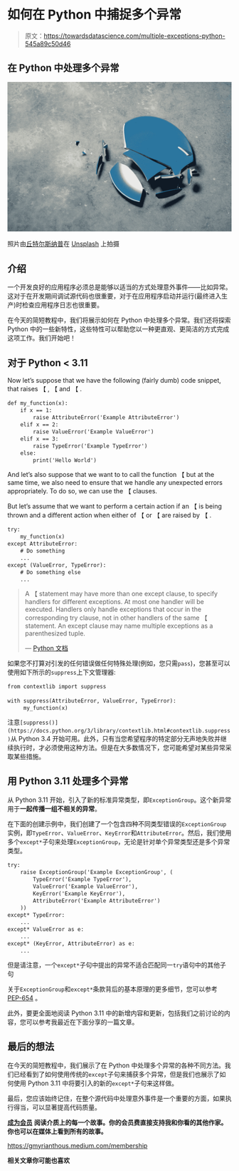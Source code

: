 # 如何在 Python 中捕捉多个异常

> 原文：<https://towardsdatascience.com/multiple-exceptions-python-545a89c50d46>

## 在 Python 中处理多个异常

![](img/5f57a2bd82648d6c278bc427bde45d44.png)

照片由[丘特尔斯纳普](https://unsplash.com/@chuttersnap?utm_source=unsplash&utm_medium=referral&utm_content=creditCopyText)在 [Unsplash](https://unsplash.com/s/photos/error?utm_source=unsplash&utm_medium=referral&utm_content=creditCopyText) 上拍摄

## 介绍

一个开发良好的应用程序必须总是能够以适当的方式处理意外事件——比如异常。这对于在开发期间调试源代码也很重要，对于在应用程序启动并运行(最终进入生产)时检查应用程序日志也很重要。

在今天的简短教程中，我们将展示如何在 Python 中处理多个异常。我们还将探索 Python 中的一些新特性，这些特性可以帮助您以一种更直观、更简洁的方式完成这项工作。我们开始吧！

## 对于 Python < 3.11

Now let’s suppose that we have the following (fairly dumb) code snippet, that raises 【 , 【 and 【 .

```
def my_function(x):
    if x == 1:
        raise AttributeError('Example AttributeError')
    elif x == 2:
        raise ValueError('Example ValueError')
    elif x == 3:
        raise TypeError('Example TypeError')
    else:
        print('Hello World')
```

And let’s also suppose that we want to to call the function 【 but at the same time, we also need to ensure that we handle any unexpected errors appropriately. To do so, we can use the 【 clauses.

But let’s assume that we want to perform a certain action if an 【 is being thrown and a different action when either of 【 or 【 are raised by 【 .

```
try:
    my_function(x)
except AttributeError:
    # Do something
    ...
except (ValueError, TypeError):
    # Do something else
    ...
```

> A 【 statement may have more than one except clause, to specify handlers for different exceptions. At most one handler will be executed. Handlers only handle exceptions that occur in the corresponding try clause, not in other handlers of the same 【 statement. An except clause may name multiple exceptions as a parenthesized tuple.
> 
> — [Python 文档](https://docs.python.org/2/tutorial/errors.html#handling-exceptions)

如果您不打算对引发的任何错误做任何特殊处理(例如，您只需`pass`)，您甚至可以使用如下所示的`suppress`上下文管理器:

```
from contextlib import suppress

with suppress(AttributeError, ValueError, TypeError):
     my_function(x)
```

注意`[suppress()](https://docs.python.org/3/library/contextlib.html#contextlib.suppress)`从 Python 3.4 开始可用。此外，只有当您希望程序的特定部分无声地失败并继续执行时，才必须使用这种方法。但是在大多数情况下，您可能希望对某些异常采取某些措施。

## 用 Python 3.11 处理多个异常

从 Python 3.11 开始，引入了新的标准异常类型，即`ExceptionGroup`。这个新异常用于**一起传播一组不相关的异常**。

在下面的创建示例中，我们创建了一个包含四种不同类型错误的`ExceptionGroup`实例，即`TypeError`、`ValueError`、`KeyError`和`AttributeError`。然后，我们使用多个`except*`子句来处理`ExceptionGroup`，无论是针对单个异常类型还是多个异常类型。

```
try:
    raise ExceptionGroup('Example ExceptionGroup', (
        TypeError('Example TypeError'),
        ValueError('Example ValueError'),
        KeyError('Example KeyError'),
        AttributeError('Example AttributeError')
    ))
except* TypeError:
    ...
except* ValueError as e:
    ...
except* (KeyError, AttributeError) as e:
    ...
```

但是请注意，一个`except*`子句中提出的异常不适合匹配同一`try`语句中的其他子句

关于`ExceptionGroup`和`except*`条款背后的基本原理的更多细节，您可以参考 [PEP-654](https://peps.python.org/pep-0654/) 。

此外，要更全面地阅读 Python 3.11 中的新增内容和更新，包括我们之前讨论的内容，您可以参考我最近在下面分享的一篇文章。

</python-3-11-f62708eed569>  

## 最后的想法

在今天的简短教程中，我们展示了在 Python 中处理多个异常的各种不同方法。我们已经看到了如何使用传统的`except`子句来捕获多个异常，但是我们也展示了如何使用 Python 3.11 中将要引入的新的`except*`子句来这样做。

最后，您应该始终记住，在整个源代码中处理意外事件是一个重要的方面，如果执行得当，可以显著提高代码质量。

[**成为会员**](https://gmyrianthous.medium.com/membership) **阅读介质上的每一个故事。你的会员费直接支持我和你看的其他作家。你也可以在媒体上看到所有的故事。**

<https://gmyrianthous.medium.com/membership>  

**相关文章你可能也喜欢**

</switch-statements-python-e99ea364fde5>  </how-to-merge-pandas-dataframes-221e49c41bec>  </requirements-vs-setuptools-python-ae3ee66e28af> 